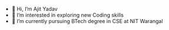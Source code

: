 - 👋 Hi, I’m Ajit Yadav
- 👀 I’m interested in exploring new Coding skills 
- 🌱 I’m currently pursuing BTech degree in CSE at NIT Warangal


<!---
Ajit-Yadav22350/Ajit-Yadav22350 is a ✨ special ✨ repository because its `README.md` (this file) appears on your GitHub profile.
You can click the Preview link to take a look at your changes.
--->
